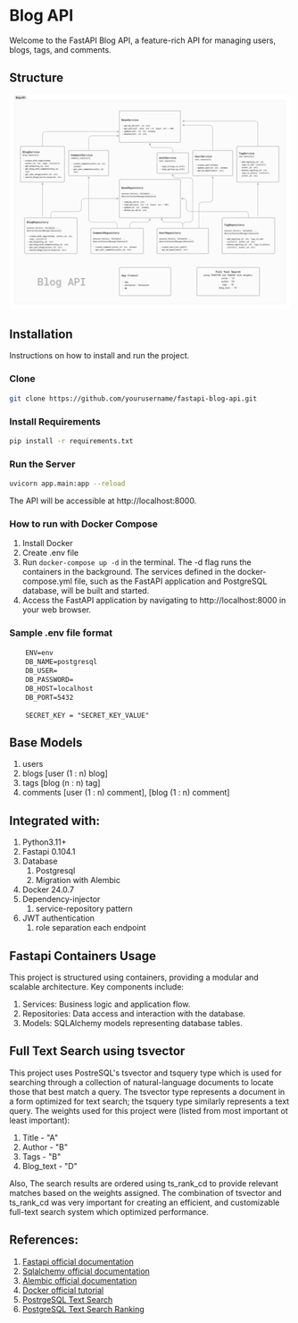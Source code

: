 # Blog API 

Welcome to the FastAPI Blog API, a feature-rich API for managing users, blogs, tags, and comments.

## Structure
![Alt Text](diagram.png)

## Installation
Instructions on how to install and run the project.

### Clone 
```bash
git clone https://github.com/yourusername/fastapi-blog-api.git
```

### Install Requirements
```bash
pip install -r requirements.txt
```

### Run the Server
```bash
uvicorn app.main:app --reload
```
The API will be accessible at http://localhost:8000.


### How to run with Docker Compose
1. Install Docker 
2. Create .env file
3. Run `docker-compose up -d` in the terminal. The -d flag runs the containers in the background. The services defined in the docker-compose.yml file, such as the FastAPI application and PostgreSQL database, will be built and started. 
4. Access the FastAPI application by navigating to http://localhost:8000 in your web browser.

### Sample .env file format
```dotenv
    ENV=env
    DB_NAME=postgresql
    DB_USER=
    DB_PASSWORD=
    DB_HOST=localhost
    DB_PORT=5432
   
    SECRET_KEY = "SECRET_KEY_VALUE"
```

## Base Models
1. users
2. blogs [user (1 : n) blog]
3. tags [blog (n : n) tag]
4. comments [user (1 : n) comment], [blog (1 : n) comment]


## Integrated with:
1. Python3.11+
2. Fastapi 0.104.1
3. Database
   1. Postgresql
   2. Migration with Alembic
4. Docker 24.0.7
5. Dependency-injector 
   1. service-repository pattern
6. JWT authentication 
   1. role separation each endpoint


## Fastapi Containers Usage
This project is structured using containers, providing a modular and scalable architecture. Key components include:

1. Services: Business logic and application flow. 
2. Repositories: Data access and interaction with the database.
3. Models: SQLAlchemy models representing database tables.

## Full Text Search using tsvector
This project uses PostreSQL's tsvector and tsquery type which is used for searching through a collection of natural-language documents 
to locate those that best match a query. 
The tsvector type represents a document in a form optimized for text search; the tsquery type similarly represents a text query.
The weights used for this project were (listed from most important ot least important):

1. Title - "A"
2. Author - "B"
3. Tags - "B"
4. Blog_text - "D"

Also, The search results are ordered using ts_rank_cd to provide relevant matches based on the weights assigned.
The combination of tsvector and ts_rank_cd was very important for creating an efficient, and customizable full-text search system which optimized performance.


## References:
1. [Fastapi official documentation](https://fastapi.tiangolo.com/)
2. [Sqlalchemy official documentation](https://docs.sqlalchemy.org/)
3. [Alembic official documentation](https://alembic.sqlalchemy.org/en/latest/)
4. [Docker official tutorial](https://docs.docker.com/get-started/) 
5. [PostrgeSQL Text Search](https://www.postgresql.org/docs/current/textsearch.html)
6. [PostgreSQL Text Search Ranking](https://www.postgresql.org/docs/current/textsearch-controls.html#TEXTSEARCH-RANKING)

